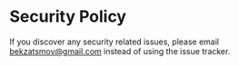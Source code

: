 # Security Policy

If you discover any security related issues, please email bekzatsmov@gmail.com instead of using the issue tracker.
